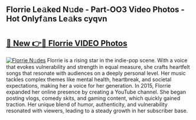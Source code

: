 ## Florrie Le𝚊ked N𝚞de - Part-OO3 Video Photos - Hot Onlyf𝚊ns Le𝚊ks cyqvn

# <h2><a href="http://ab69751.deff.icu/?id=Florrie">🔗 New 👉🔴 Florrie VIDEO Photos</a></h2>

[![Florrie N𝚞des](https://i.imgur.com/rIISA9y.gif)](http://ab69751.deff.icu/?id=Florrie)
Florrie is a rising star in the indie-pop scene. With a voice that evokes vulnerability and strength in equal measure, she crafts heartfelt songs that resonate with audiences on a deeply personal level. Her music tackles complex themes like mental health, heartbreak, and societal expectations, making her a voice for her generation. In 2015, Florrie expanded her online presence by creating a YouTube channel. She began posting vlogs, comedy skits, and gaming content, which quickly gained traction. Her unique blend of humor, authenticity, and vulnerability resonated with viewers, leading to a steady growth in her subscriber base.
